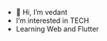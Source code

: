 - 👋 Hi, I’m vedant
-  I’m interested in TECH 
-  Learning Web and Flutter

<!---
ghOst-vedant/ghOst-vedant is a ✨ special ✨ repository because its `README.md` (this file) appears on your GitHub profile.
You can click the Preview link to take a look at your changes.
--->
